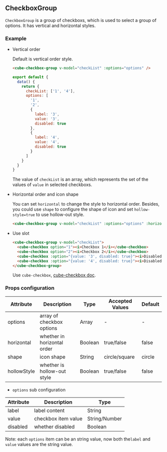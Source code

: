 ## CheckboxGroup

`CheckboxGroup` is a group of checkboxs, which is used to select a group of options. It has vertical and horizontal styles.

### Example

- Vertical order

  Default is vertical order style.

  ```html
  <cube-checkbox-group v-model="checkList" :options="options" />
  ```
  ```js
  export default {
    data() {
      return {
        checkList: ['1', '4'],
        options: [
          '1',
          '2',
          {
            label: '3',
            value: '3',
            disabled: true
          },
          {
            label: '4',
            value: '4',
            disabled: true
          }
        ]
      }
    }
  }
  ```

  The value of `checkList` is an array, which represents the set of the values of `value` in selected checkboxs.

- Horizontal order and icon shape

  You can set `horizontal` to change the style to horizontal order. Besides, you could use `shape` to configure the shape of icon and set `hollow-style=true` to use hollow-out style.

  ```html
  <cube-checkbox-group v-model="checkList" :options="options" :horizontal="true" shape="square" :hollow-style="true" />
  ```

- Use slot

  ```html
  <cube-checkbox-group v-model="checkList">
    <cube-checkbox option="1"><i>Checkbox 1</i></cube-checkbox>
    <cube-checkbox option="2"><i>Checkbox 2</i></cube-checkbox>
    <cube-checkbox :option="{value: '3', disabled: true}"><i>Disabled Checkbox</i></cube-checkbox>
    <cube-checkbox :option="{value: '4', disabled: true}"><i>Disabled & Checked Checkbox</i></cube-checkbox>
  </cube-checkbox-group>
  ```

  Use `cube-checkbox`, [cube-checkbox doc](#/en-US/docs/checkbox).

### Props configuration

| Attribute | Description | Type | Accepted Values | Default |
| - | - | - | - | - |
| options | array of checkbox options | Array | - | - |
| horizontal | whether in horizontal order | Boolean | true/false | false |
| shape | icon shape | String | circle/square | circle |
| hollowStyle | whether is hollow-out style | Boolean | true/false | false |

* `options` sub configuration

| Attribute | Description | Type  |
| - | - | - |
| label | label content | String |
| value | checkbox item value | String/Number |
| disabled | whether disabled | Boolean |

Note: each `options` item can be an string value, now both the`label` and `value` values are the string value.
